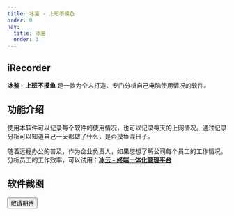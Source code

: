 ```yaml
---
title: 冰鉴 - 上班不摸鱼
order: 0
nav:
  title: 冰鉴
  order: 3
---
```


## iRecorder

**冰鉴 - 上班不摸鱼** 是一款为个人打造、专门分析自己电脑使用情况的软件。

## 功能介绍

使用本软件可以记录每个软件的使用情况，也可以记录每天的上网情况。通过记录分析可以知道自己一天都做了什么，是否摸鱼混日子。

随着远程办公的普及，作为企业负责人，如果您想了解公司每个员工的工作情况，分析员工的工作效率，可以试用：**[冰云 - 终端一体化管理平台](/icms)**

## 软件截图



<div class = "md_footer" >
  <a href = "https://github.com/wecooperate"> <button class="main-button"> 敬请期待 </button></a>
</div>
